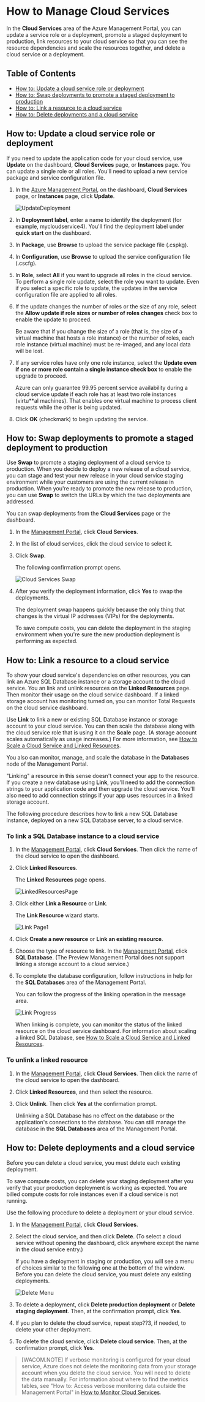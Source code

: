 <properties urlDisplayName="How to manage" pageTitle="How to manage a cloud service - Azure" metaKeywords="Azure manage cloud services, Azure Management Portal cloud services" description="Learn how to manage cloud services in the Azure Management Portal." metaCanonical="" services="cloud-services" documentationCenter="" title="How to Manage Cloud Services" authors="ryanwi" solutions="" manager="timlt" editor="" />

<tags ms.service="cloud-services" ms.workload="tbd" ms.tgt_pltfrm="na" ms.devlang="na" ms.topic="article" ms.date="10/23/2014" ms.author="ryanwi"></tags>

# How to Manage Cloud Services

In the **Cloud Services** area of the Azure Management Portal, you can update a service role or a deployment, promote a staged deployment to production, link resources to your cloud service so that you can see the resource dependencies and scale the resources together, and delete a cloud service or a deployment.

## Table of Contents

-   [How to: Update a cloud service role or deployment][How to: Update a cloud service role or deployment]
-   [How to: Swap deployments to promote a staged deployment to production][How to: Swap deployments to promote a staged deployment to production]
-   [How to: Link a resource to a cloud service][How to: Link a resource to a cloud service]
-   [How to: Delete deployments and a cloud service][How to: Delete deployments and a cloud service]

## <span id="updaterole"></span></a>How to: Update a cloud service role or deployment

If you need to update the application code for your cloud service, use **Update** on the dashboard, **Cloud Services** page, or **Instances** page. You can update a single role or all roles. You'll need to upload a new service package and service configuration file.

1.  In the [Azure Management Portal][Azure Management Portal], on the dashboard, **Cloud Services** page, or **Instances** page, click **Update**.

    ![UpdateDeployment][UpdateDeployment]

2.  In **Deployment label**, enter a name to identify the deployment (for example, mycloudservice4). You'll find the deployment label under **quick start** on the dashboard.

3.  In **Package**, use **Browse** to upload the service package file (.cspkg).

4.  In **Configuration**, use **Browse** to upload the service configuration file (.cscfg).

5.  In **Role**, select **All** if you want to upgrade all roles in the cloud service. To perform a single role update, select the role you want to update. Even if you select a specific role to update, the updates in the service configuration file are applied to all roles.

6.  If the update changes the number of roles or the size of any role, select the **Allow update if role sizes or number of roles changes** check box to enable the update to proceed.

    Be aware that if you change the size of a role (that is, the size of a virtual machine that hosts a role instance) or the number of roles, each role instance (virtual machine) must be re-imaged, and any local data will be lost.

7.  If any service roles have only one role instance, select the **Update even if one or more role contain a single instance check box** to enable the upgrade to proceed.

    Azure can only guarantee 99.95 percent service availability during a cloud service update if each role has at least two role instances (virtu\*\*al machines). That enables one virtual machine to process client requests while the other is being updated.

8.  Click **OK** (checkmark) to begin updating the service.

## <span id="swap"></span></a>How to: Swap deployments to promote a staged deployment to production

Use **Swap** to promote a staging deployment of a cloud service to production. When you decide to deploy a new release of a cloud service, you can stage and test your new release in your cloud service staging environment while your customers are using the current release in production. When you're ready to promote the new release to production, you can use **Swap** to switch the URLs by which the two deployments are addressed.

You can swap deployments from the **Cloud Services** page or the dashboard.

1.  In the [Management Portal][Azure Management Portal], click **Cloud Services**.

2.  In the list of cloud services, click the cloud service to select it.

3.  Click **Swap**.

    The following confirmation prompt opens.

    ![Cloud Services Swap][Cloud Services Swap]

4.  After you verify the deployment information, click **Yes** to swap the deployments.

    The deployment swap happens quickly because the only thing that changes is the virtual IP addresses (VIPs) for the deployments.

    To save compute costs, you can delete the deployment in the staging environment when you're sure the new production deployment is performing as expected.

## <span id="linkresources"></span></a>How to: Link a resource to a cloud service

To show your cloud service's dependencies on other resources, you can link an Azure SQL Database instance or a storage account to the cloud service. You an link and unlink resources on the **Linked Resources** page. Then monitor their usage on the cloud service dashboard. If a linked storage account has monitoring turned on, you can monitor Total Requests on the cloud service dashboard.

Use **Link** to link a new or existing SQL Database instance or storage account to your cloud service. You can then scale the database along with the cloud service role that is using it on the **Scale** page. (A storage account scales automatically as usage increases.) For more information, see [How to Scale a Cloud Service and Linked Resources][How to Scale a Cloud Service and Linked Resources].

You also can monitor, manage, and scale the database in the **Databases** node of the Management Portal.

"Linking" a resource in this sense doesn't connect your app to the resource. If you create a new database using **Link**, you'll need to add the connection strings to your application code and then upgrade the cloud service. You'll also need to add connection strings if your app uses resources in a linked storage account.

The following procedure describes how to link a new SQL Database instance, deployed on a new SQL Database server, to a cloud service.

### To link a SQL Database instance to a cloud service

1.  In the [Management Portal][Management Portal], click **Cloud Services**. Then click the name of the cloud service to open the dashboard.

2.  Click **Linked Resources**.

    The **Linked Resources** page opens.

    ![LinkedResourcesPage][LinkedResourcesPage]

3.  Click either **Link a Resource** or **Link**.

    The **Link Resource** wizard starts.

    ![Link Page1][Link Page1]

4.  Click **Create a new resource** or **Link an existing resource**.

5.  Choose the type of resource to link. In the [Management Portal][Management Portal], click **SQL Database**. (The Preview Management Portal does not support linking a storage account to a cloud service.)

6.  To complete the database configuration, follow instructions in help for the **SQL Databases** area of the Management Portal.

    You can follow the progress of the linking operation in the message area.

    ![Link Progress][Link Progress]

    When linking is complete, you can monitor the status of the linked resource on the cloud service dashboard. For information about scaling a linked SQL Database, see [How to Scale a Cloud Service and Linked Resources][How to Scale a Cloud Service and Linked Resources].

### To unlink a linked resource

1.  In the [Management Portal][Management Portal], click **Cloud Services**. Then click the name of the cloud service to open the dashboard.

2.  Click **Linked Resources**, and then select the resource.

3.  Click **Unlink**. Then click **Yes** at the confirmation prompt.

    Unlinking a SQL Database has no effect on the database or the application's connections to the database. You can still manage the database in the **SQL Databases** area of the Management Portal.

## <span id="deletecloudservice"></span></a>How to: Delete deployments and a cloud service

Before you can delete a cloud service, you must delete each existing deployment.

To save compute costs, you can delete your staging deployment after you verify that your production deployment is working as expected. You are billed compute costs for role instances even if a cloud service is not running.

Use the following procedure to delete a deployment or your cloud service.

1.  In the [Management Portal][Management Portal], click **Cloud Services**.

2.  Select the cloud service, and then click **Delete**. (To select a cloud service without opening the dashboard, click anywhere except the name in the cloud service entry.)

    If you have a deployment in staging or production, you will see a menu of choices similar to the following one at the bottom of the window. Before you can delete the cloud service, you must delete any existing deployments.

    ![Delete Menu][Delete Menu]

3.  To delete a deployment, click **Delete production deployment** or **Delete staging deployment**. Then, at the confirmation prompt, click **Yes**.

4.  If you plan to delete the cloud service, repeat step??3, if needed, to delete your other deployment.

5.  To delete the cloud service, click **Delete cloud service**. Then, at the confirmation prompt, click **Yes**.

> [WACOM.NOTE]
> If verbose monitoring is configured for your cloud service, Azure does not delete the monitoring data from your storage account when you delete the cloud service. You will need to delete the data manually. For information about where to find the metrics tables, see "How to: Access verbose monitoring data outside the Management Portal" in [How to Monitor Cloud Services][How to Monitor Cloud Services].

  [How to: Update a cloud service role or deployment]: #updaterole
  [How to: Swap deployments to promote a staged deployment to production]: #swap
  [How to: Link a resource to a cloud service]: #linkresources
  [How to: Delete deployments and a cloud service]: #deletecloudservice
  [Azure Management Portal]: https://manage.windowsazure.com/
  [UpdateDeployment]: ./media/cloud-services-how-to-manage/CloudServices_UpdateDeployment.png
  [Cloud Services Swap]: ./media/cloud-services-how-to-manage/CloudServices_Swap.png
  [How to Scale a Cloud Service and Linked Resources]: ../cloud-services-how-to-scale/
  [Management Portal]: http://manage.windowsazure.com/
  [LinkedResourcesPage]: ./media/cloud-services-how-to-manage/CloudServices_LinkedResourcesPage.png
  [Link Page1]: ./media/cloud-services-how-to-manage/CloudServices_LinkedResources_LinkPage1.png
  [Link Progress]: ./media/cloud-services-how-to-manage/CloudServices_LinkedResources_LinkProgress.png
  [Delete Menu]: ./media/cloud-services-how-to-manage/CloudServices_DeleteMenu.png
  [How to Monitor Cloud Services]: http://azure.microsoft.com/en-us/documentation/articles/cloud-services-how-to-monitor/
